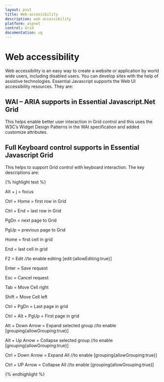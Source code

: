 ```yaml
---
layout: post
title: Web-accessibility
description: web accessibility
platform: aspnet
control: Grid
documentation: ug
---
```


# Web accessibility

Web accessibility is an easy way to create a website or application by world wide users, including disabled users. You can develop sites with the help of assistive technologies. Essential Javascript supports the Web UI accessibility resources. They are:

## WAI – ARIA supports in Essential Javascript.Net Grid

This helps enable better user interaction in Grid control and this uses the W3C’s Widget Design Patterns in the WAI specification and added customize attributes.

## Full Keyboard control supports in Essential Javascript Grid

This helps to support Grid control with keyboard interaction. The key descriptions are:

{% highlight text %}

Alt + j            = focus

Ctrl + Home  = first row in Grid

Ctrl + End      = last row in Grid

PgDn              = next page to Grid

PgUp              = previous page to Grid

Home             = first cell in grid

End                 = last cell in grid

F2                    = Edit            //to enable editing [edit:{allowEditing:true}]

Enter              = Save request

Esc                  = Cancel request

Tab                 = Move Cell right

Shift                = Move Cell left

Ctrl + PgDn    = Last page in grid

Ctrl + Alt + PgUp     = First page in grid

Alt + Down Arrow  = Expand selected group //to enable [grouping{allowGrouping:true}]

Alt + Up Arrow       = Collapse selected group //to enable [grouping{allowGrouping:true}]

Ctrl + Down Arrow = Expand All //to enable [grouping{allowGrouping:true}]

Ctrl + UP Arrow      = Collapse All //to enable [grouping{allowGrouping:true}]

{% endhighlight %}






